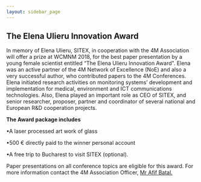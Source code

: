 ```yaml
---
layout: sidebar_page
---
```


## The Elena Ulieru Innovation Award

In memory of Elena Ulieru, SITEX, in cooperation with the 4M Association will offer a prize at WCMNM 2018, for the best paper presentation by a young female scientist entitled “The Elena Ulieru Innovation Award". Elena was an active partner of the 4M Network of Excellence (NoE) and also a very successful author, who contributed papers to the 4M Conferences. Elena initiated research activities on monitoring systems’ development and implementation for medical, environment and ICT communications technologies. Also, Elena played an important role as CEO of  SITEX, and senior researcher, proposer, partner and coordinator of several national and European R&D cooperation projects.  

**The Award package includes**

•A laser processed art work of glass 

•500 € directly paid to the winner personal account

•A free trip to Bucharest to visit SITEX (optional).

Paper presentations on all conference topics are eligible for this award. 
For more information contact the 4M Association Officer, <a href="mailto:bxa361@student.bham.ac.uk"> Mr Afif Batal. </strong></a>